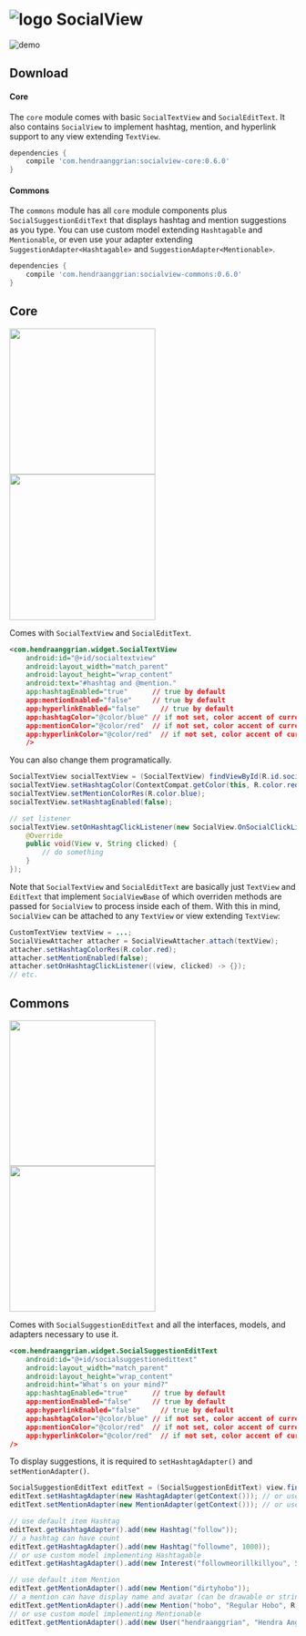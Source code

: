 ![logo](/art/logo.png) SocialView
=================================

![demo](/art/demo.gif)

Download
--------
#### Core
The `core` module comes with basic `SocialTextView` and `SocialEditText`.
It also contains `SocialView` to implement hashtag, mention, and hyperlink support to any view extending `TextView`.
```gradle
dependencies {
    compile 'com.hendraanggrian:socialview-core:0.6.0'
}
```

#### Commons
The `commons` module has all `core` module components plus `SocialSuggestionEditText` that displays hashtag and mention suggestions as you type.
You can use custom model extending `Hashtagable` and `Mentionable`, or even use your adapter extending `SuggestionAdapter<Hashtagable>` and `SuggestionAdapter<Mentionable>`.
```gradle
dependencies {
    compile 'com.hendraanggrian:socialview-commons:0.6.0'
}
```

Core
----
<img src="/art/ss_core1.png" width="256">
<img src="/art/ss_core2.png" width="256">

Comes with `SocialTextView` and `SocialEditText`.
```xml
<com.hendraanggrian.widget.SocialTextView
    android:id="@+id/socialtextview"
    android:layout_width="match_parent"
    android:layout_height="wrap_content"
    android:text="#hashtag and @mention."
    app:hashtagEnabled="true"      // true by default
    app:mentionEnabled="false"     // true by default
    app:hyperlinkEnabled="false"     // true by default
    app:hashtagColor="@color/blue" // if not set, color accent of current app theme is used
    app:mentionColor="@color/red"  // if not set, color accent of current app theme is used
    app:hyperlinkColor="@color/red"  // if not set, color accent of current app theme is used
    />
```

You can also change them programatically.
```java
SocialTextView socialTextView = (SocialTextView) findViewById(R.id.socialtextview);
socialTextView.setHashtagColor(ContextCompat.getColor(this, R.color.red));
socialTextView.setMentionColorRes(R.color.blue);
socialTextView.setHashtagEnabled(false);

// set listener
socialTextView.setOnHashtagClickListener(new SocialView.OnSocialClickListener() {
    @Override
    public void(View v, String clicked) {
        // do something
    }
});
```

Note that `SocialTextView` and `SocialEditText` are basically just `TextView` and `EditText` that implement `SocialViewBase` of which overriden methods are passed for `SocialView` to process inside each of them. With this in mind, `SocialView` can be attached to any `TextView` or view extending `TextView`:
```java
CustomTextView textView = ...;
SocialViewAttacher attacher = SocialViewAttacher.attach(textView);
attacher.setHashtagColorRes(R.color.red);
attacher.setMentionEnabled(false);
attacher.setOnHashtagClickListener((view, clicked) -> {});
// etc.
```

Commons
-------
<img src="/art/ss_commons1.png" width="256">
<img src="/art/ss_commons2.png" width="256">

Comes with `SocialSuggestionEditText` and all the interfaces, models, and adapters necessary to use it.
```xml
<com.hendraanggrian.widget.SocialSuggestionEditText
    android:id="@+id/socialsuggestionedittext"
    android:layout_width="match_parent"
    android:layout_height="wrap_content"
    android:hint="What's on your mind?"
    app:hashtagEnabled="true"      // true by default
    app:mentionEnabled="false"     // true by default
    app:hyperlinkEnabled="false"     // true by default
    app:hashtagColor="@color/blue" // if not set, color accent of current app theme is used
    app:mentionColor="@color/red"  // if not set, color accent of current app theme is used
    app:hyperlinkColor="@color/red"  // if not set, color accent of current app theme is used
/>
```

To display suggestions, it is required to `setHashtagAdapter()` and `setMentionAdapter()`.
```java
SocialSuggestionEditText editText = (SocialSuggestionEditText) view.findViewById(R.id.socialsuggestionedittext);
editText.setHashtagAdapter(new HashtagAdapter(getContext())); // or use custom adapter extending SuggestionAdapter<Hashtagable>
editText.setMentionAdapter(new MentionAdapter(getContext())); // or use custom adapter extending SuggestionAdapter<Mentionable>

// use default item Hashtag
editText.getHashtagAdapter().add(new Hashtag("follow"));
// a hashtag can have count
editText.getHashtagAdapter().add(new Hashtag("followme", 1000));
// or use custom model implementing Hashtagable
editText.getHashtagAdapter().add(new Interest("followmeorillkillyou", 500));

// use default item Mention
editText.getMentionAdapter().add(new Mention("dirtyhobo"));
// a mention can have display name and avatar (can be drawable or string url)
editText.getMentionAdapter().add(new Mention("hobo", "Regular Hobo", R.mipmap.ic_launcher));
// or use custom model implementing Mentionable
editText.getMentionAdapter().add(new User("hendraanggrian", "Hendra Anggrian", "https://avatars0.githubusercontent.com/u/11507430?v=3&s=460"));
```
